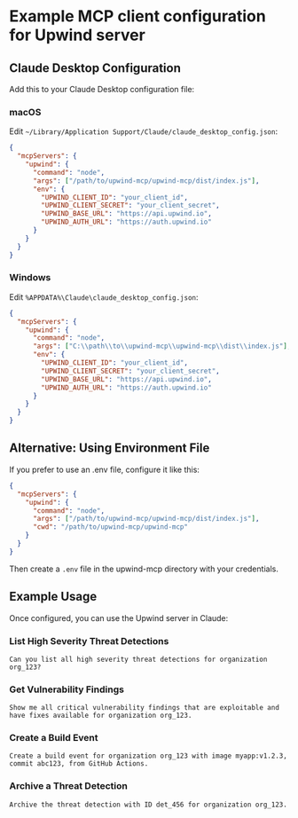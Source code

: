 # Example MCP client configuration for Upwind server

## Claude Desktop Configuration

Add this to your Claude Desktop configuration file:

### macOS
Edit `~/Library/Application Support/Claude/claude_desktop_config.json`:

```json
{
  "mcpServers": {
    "upwind": {
      "command": "node",
      "args": ["/path/to/upwind-mcp/upwind-mcp/dist/index.js"],
      "env": {
        "UPWIND_CLIENT_ID": "your_client_id",
        "UPWIND_CLIENT_SECRET": "your_client_secret",
        "UPWIND_BASE_URL": "https://api.upwind.io",
        "UPWIND_AUTH_URL": "https://auth.upwind.io"
      }
    }
  }
}
```

### Windows
Edit `%APPDATA%\Claude\claude_desktop_config.json`:

```json
{
  "mcpServers": {
    "upwind": {
      "command": "node",
      "args": ["C:\\path\\to\\upwind-mcp\\upwind-mcp\\dist\\index.js"],
      "env": {
        "UPWIND_CLIENT_ID": "your_client_id",
        "UPWIND_CLIENT_SECRET": "your_client_secret",
        "UPWIND_BASE_URL": "https://api.upwind.io",
        "UPWIND_AUTH_URL": "https://auth.upwind.io"
      }
    }
  }
}
```

## Alternative: Using Environment File

If you prefer to use an .env file, configure it like this:

```json
{
  "mcpServers": {
    "upwind": {
      "command": "node",
      "args": ["/path/to/upwind-mcp/upwind-mcp/dist/index.js"],
      "cwd": "/path/to/upwind-mcp/upwind-mcp"
    }
  }
}
```

Then create a `.env` file in the upwind-mcp directory with your credentials.

## Example Usage

Once configured, you can use the Upwind server in Claude:

### List High Severity Threat Detections
```
Can you list all high severity threat detections for organization org_123?
```

### Get Vulnerability Findings
```
Show me all critical vulnerability findings that are exploitable and have fixes available for organization org_123.
```

### Create a Build Event
```
Create a build event for organization org_123 with image myapp:v1.2.3, commit abc123, from GitHub Actions.
```

### Archive a Threat Detection
```
Archive the threat detection with ID det_456 for organization org_123.
```
